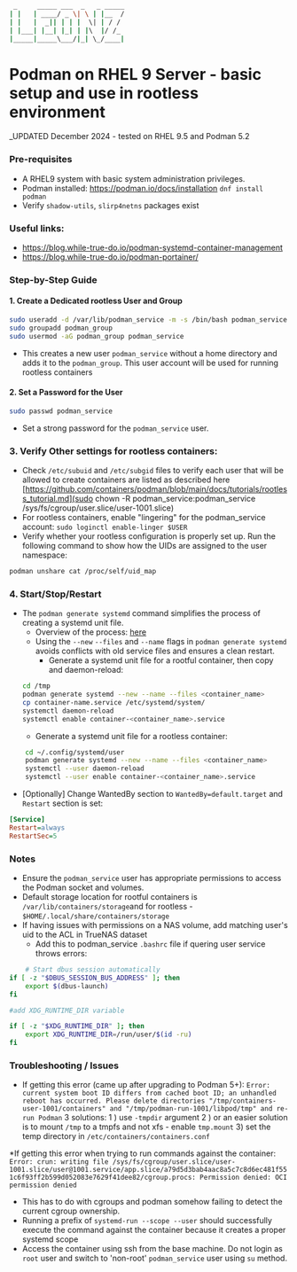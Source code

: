 ```sh
 _     _____ ___  _   _ _____
| |   | ____/ _ \| \ | |__  /
| |   |  _|| | | |  \| | / / 
| |___| |__| |_| | |\  |/ /_ 
|_____|_____\___/|_| \_/____|
```

# Podman on RHEL 9 Server - basic setup and use in rootless environment

_UPDATED December 2024 - tested on RHEL 9.5 and Podman 5.2

### Pre-requisites
* A RHEL9 system with basic system administration privileges.
* Podman installed: 
	https://podman.io/docs/installation
	`dnf install podman`
* Verify `shadow-utils`, `slirp4netns` packages exist

### Useful links:  
- https://blog.while-true-do.io/podman-systemd-container-management
- https://blog.while-true-do.io/podman-portainer/

### Step-by-Step Guide

#### 1. Create a Dedicated rootless User and Group  
```bash
sudo useradd -d /var/lib/podman_service -m -s /bin/bash podman_service
sudo groupadd podman_group
sudo usermod -aG podman_group podman_service
```
* This creates a new user `podman_service` without a home directory and adds it to the `podman_group`. This user account will be used for running rootless containers

#### 2. Set a Password for the User
```bash
sudo passwd podman_service
```
* Set a strong password for the `podman_service` user.

### 3. Verify Other settings for rootless containers:
- Check `/etc/subuid` and `/etc/subgid` files to verify each user that will be allowed to create containers are listed as described here [https://github.com/containers/podman/blob/main/docs/tutorials/rootless_tutorial.md](sudo chown -R podman_service:podman_service /sys/fs/cgroup/user.slice/user-1001.slice)
- For rootless containers, enable "lingering" for the podman_service account: `sudo loginctl enable-linger $USER`
- Verify whether your rootless configuration is properly set up. Run the following command to show how the UIDs are assigned to the user namespace:

```bash
podman unshare cat /proc/self/uid_map
```

### 4. Start/Stop/Restart
* The `podman generate systemd` command simplifies the process of creating a systemd unit file.
	- Overview of the process: [here](https://www.youtube.com/watch?v=AGkM2jGT61Y)
	- Using the `--new` `--files` and `--name` flags in `podman generate systemd` avoids conflicts with old service files and ensures a clean restart.
		- Generate a systemd unit file for a rootful container, then copy and daemon-reload: 
	```bash
	cd /tmp
    podman generate systemd --new --name --files <container_name>
	cp container-name.service /etc/systemd/system/
	systemctl daemon-reload
    systemctl enable container-<container_name>.service
	```
	- Generate a systemd unit file for a rootless container:
```bash
	cd ~/.config/systemd/user
    podman generate systemd --new --name --files <container_name>
	systemctl --user daemon-reload
    systemctl --user enable container-<container_name>.service
```
- [Optionally] Change WantedBy section to `WantedBy=default.target` and `Restart` section is set:
```ini
[Service]
Restart=always
RestartSec=5
```
### Notes
* Ensure the `podman_service` user has appropriate permissions to access the Podman socket and volumes.
* Default storage location for rootful containers is `/var/lib/containers/storage`and for rootless - `$HOME/.local/share/containers/storage`
* If having issues with permissions on a NAS volume, add matching user's uid to the ACL in TrueNAS dataset
  * Add this to podman_service `.bashrc` file if quering user service throws errors:
```bash
    # Start dbus session automatically
if [ -z "$DBUS_SESSION_BUS_ADDRESS" ]; then
    export $(dbus-launch)
fi

#add XDG_RUNTIME_DIR variable

if [ -z "$XDG_RUNTIME_DIR" ]; then
    export XDG_RUNTIME_DIR=/run/user/$(id -ru)
fi
```

### Troubleshooting / Issues
* If getting this error (came up after upgrading to Podman 5+):
`Error: current system boot ID differs from cached boot ID; an unhandled reboot has occurred. Please delete directories "/tmp/containers-user-1001/containers" and "/tmp/podman-run-1001/libpod/tmp" and re-run Podman`
  3 solutions:
  1 ) use `-tmpdir` argument 
  2 )  or an easier solution is to mount `/tmp` to a tmpfs and not xfs - enable `tmp.mount`
  3) set the temp directory in `/etc/containers/containers.conf`

*If getting this error when trying to run commands against the container: 
`Error: crun: writing file /sys/fs/cgroup/user.slice/user-1001.slice/user@1001.service/app.slice/a79d5d3bab4aac8a5c7c8d6ec481f551c6f93ff2b599d052083e7629f41dee82/cgroup.procs: Permission denied: OCI permission denied`
- This has to do with cgroups and podman somehow failing to detect the current cgroup ownership. 
- Running a prefix of `systemd-run --scope --user` should successfully execute the command against the container because it creates a proper systemd scope
- Access the  container using ssh from the base machine. Do not login as `root` user and switch to 'non-root' `podman_service` user using `su` method.